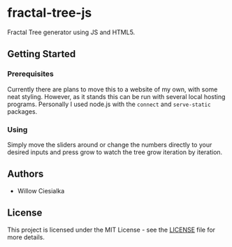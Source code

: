 # fractal-tree-js
Fractal Tree generator using JS and HTML5.

## Getting Started

### Prerequisites

Currently there are plans to move this to a website of my own, with some neat styling. However, as it stands this can be run with several local hosting programs. Personally I used node.js with the `connect` and `serve-static` packages.

### Using

Simply move the sliders around or change the numbers directly to your desired inputs and press
grow to watch the tree grow iteration by iteration.

## Authors

- Willow Ciesialka

## License

This project is licensed under the MIT License - see the [LICENSE](LICENSE) file for more details.
